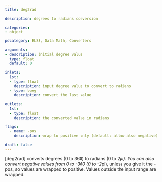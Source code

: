 ```yaml
---
title: deg2rad

description: degrees to radians conversion

categories:
- object

pdcategory: ELSE, Data Math, Converters

arguments:
- description: initial degree value
  type: float
  default: 0

inlets:
  1st:
  - type: float
    description: input degree value to convert to radians
  - type: bang
    description: convert the last value

outlets:
  1st:
  - type: float
    description: the converted value in radians

flags:
  - name: -pos
    description: wrap to positive only (default: allow also negative)

draft: false
---
```


[deg2rad] converts degrees (0 to 360) to radians (0 to 2*pi). You can also convert negative values from 0 to -360 (0 to -2*pi), unless you give it the -pos, so values are wrapped to positive. Values outside the input range are wrapped.

